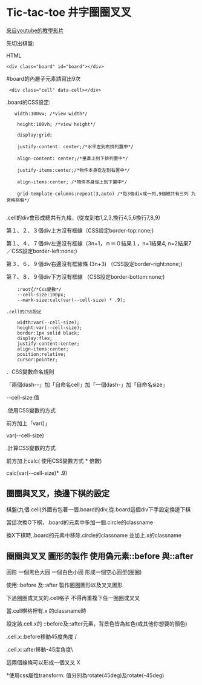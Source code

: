 # Tic-tac-toe 井字圈圈叉叉
[來自youtube的教學影片](https://www.youtube.com/watch?v=Y-GkMjUZsmM)

<!-- This content will not appear in the rendered MarkdownReadme.md寫法press兩次enter留下空白兩列,則可以換行
 -->


先切出棋盤:  

HTML


```<div class="board" id="board"></div>```

#board的內層子元素請寫出9次　


``` <div class="cell" data-cell></div>```

.board的CSS設定: 

```   
   width:100vw; /*view width*/
    
    height:100vh; /*view height*/
    
    display:grid;
    
    justify-content: center;/*水平左到右排列置中*/
    
    align-content: center;/*垂直上到下排列置中*/
    
    justify-items:center;/*物件本身從左到右置中*/
    
    align-items:center; /*物件本身從上到下置中*/
    
    grid-template-columns:repeat(3,auto) /*每3個div成一列,9個總共有三列 九宮格棋盤*/  
    
 ```



.cell的div會形成總共有九格，(從左到右1,2,3,換行4,5,6換行7,8,9)

第１、２、３個div上方沒有框線（CSS設定border-top:none;)  

第１、４、７個div左邊沒有框線（3n+1，ｎ＝０結果１，n=1結果4, n=2結果7　／CSS設定border-left:none;)

第３、６、９個div右邊沒有框線條 (3n+3) （CSS設定border-right:none;)

第７、８、９個div下方沒有框線 （CSS設定border-bottom:none;)

```
    :root{/*Css變數*/
    --cell-size:100px;
    --mark-size:calc(var(--cell-size) * .9);

```

```
.cell的CSS設定

    width:var(--cell-size);
    height:var(--cell-size);
    border:1px solid black;
    display:flex;
    justify-content:center;
    align-items:center;
    position:relative;
    cursor:pointer;    
```




．CSS變數命名規則

「兩個dash--」加「自命名cell」加「一個dash-」加「自命名size」 

--cell-size:值

.使用CSS變數的方式

 前方加上「var()」
 
 var(--cell-size)

.計算CSS變數的方式

 前方加上calc( 使用CSS變數方式 * 倍數)
 
 calc(var(--cell-size)* .9)
 
 
 

## 圈圈與叉叉，換邊下棋的設定


棋盤(九個.cell)外圍有包著一個.board的div,從.board這個div下手設定換邊下棋

當這次換O下棋，.board的元素中多加一個.circle的classname

換X下棋時,.board的元素中移除.circle的classname  並加上.x的classname



## 圈圈與叉叉  圖形的製作 使用偽元素::before 與::after

圓形  一個黑色大圓 一個白色小圓  形成一個空心圓型(圈圈)

使用::before 及::after 製作圈圈圖形以及叉叉圖形

下過圈圈或叉叉的.cell格子  不得再重複下任一圈圈或叉叉


當.cell棋格裡有.x 的classname時


設定該.cell.x的 ::before及::after元素，背景色皆為紅色(或其他你想要的顏色)

.cell.x::before移動45度角度 / 

 
.cell.x::after移動-45度角度\ 


這兩個線條可以形成一個叉叉 X


*使用css屬性transform:
值分別為rotate(45deg)及rotate(-45deg)





